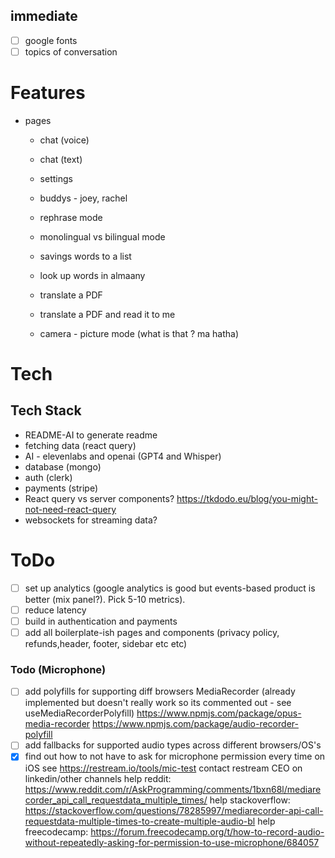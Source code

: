 ## immediate

- [ ] google fonts
- [ ] topics of conversation

# Features

- pages

  - chat (voice)
  - chat (text)
  - settings

  - buddys - joey, rachel
  - rephrase mode
  - monolingual vs bilingual mode
  - savings words to a list
  - look up words in almaany

  - translate a PDF
  - translate a PDF and read it to me
  - camera - picture mode (what is that ? ma hatha)

# Tech

## Tech Stack

- README-AI to generate readme
- fetching data (react query)
- AI - elevenlabs and openai (GPT4 and Whisper)
- database (mongo)
- auth (clerk)
- payments (stripe)
- React query vs server components?
  https://tkdodo.eu/blog/you-might-not-need-react-query
- websockets for streaming data?

# ToDo

- [ ] set up analytics (google analytics is good but events-based product is better (mix panel?). Pick 5-10 metrics).
- [ ] reduce latency
- [ ] build in authentication and payments
- [ ] add all boilerplate-ish pages and components (privacy policy, refunds,header, footer, sidebar etc etc)

### Todo (Microphone)

- [ ] add polyfills for supporting diff browsers MediaRecorder
      (already implemented but doesn't really work so its commented out - see useMediaRecorderPolyfill) https://www.npmjs.com/package/opus-media-recorder
      https://www.npmjs.com/package/audio-recorder-polyfill
- [ ] add fallbacks for supported audio types across different browsers/OS's
- [x] find out how to not have to ask for microphone permission every time on iOS
      see https://restream.io/tools/mic-test
      contact restream CEO on linkedin/other channels
      help reddit: https://www.reddit.com/r/AskProgramming/comments/1bxn68l/mediarecorder_api_call_requestdata_multiple_times/
      help stackoverflow: https://stackoverflow.com/questions/78285997/mediarecorder-api-call-requestdata-multiple-times-to-create-multiple-audio-bl
      help freecodecamp: https://forum.freecodecamp.org/t/how-to-record-audio-without-repeatedly-asking-for-permission-to-use-microphone/684057
